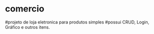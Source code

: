 # comercio
#projeto de loja eletronica para produtos simples
#possui CRUD, Login, Gráfico e outros itens.
